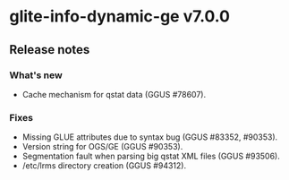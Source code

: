 # glite-info-dynamic-ge v7.0.0

## Release notes 

### What's new
 * Cache mechanism for qstat data (GGUS #78607).

### Fixes
 * Missing GLUE attributes due to syntax bug (GGUS #83352, #90353).
 * Version string for OGS/GE (GGUS #90353).
 * Segmentation fault when parsing big qstat XML files (GGUS #93506).
 * /etc/lrms directory creation (GGUS #94312).

